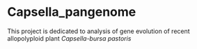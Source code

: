 # Capsella_pangenome

This project is dedicated to analysis of gene evolution of recent allopolyploid plant _Capsella-bursa pastoris_
